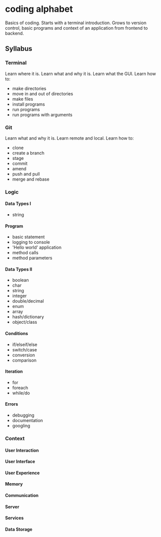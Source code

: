 # coding alphabet
Basics of coding. Starts with a terminal introduction. Grows to version control, basic programs and context of an application from frontend to backend.

## Syllabus

### Terminal

Learn where it is.
Learn what and why it is.
Learn what the GUI.
Learn how to:
- make directories
- move in and out of directories
- make files
- install programs
- run programs
- run programs with arguments

### Git

Learn what and why it is.
Learn remote and local.
Learn how to:
- clone
- create a branch
- stage
- commit
- amend
- push and pull
- merge and rebase

### Logic

#### Data Types I

- string

#### Program

- basic statement
- logging to console
- 'Hello world' application
- method calls
- method parameters

#### Data Types II

- boolean
- char
- string
- integer
- double/decimal
- enum
- array
- hash/dictionary
- object/class

#### Conditions

- if/elseif/else
- switch/case
- conversion
- comparison

#### Iteration

- for
- foreach
- while/do

#### Errors

- debugging
- documentation
- googling

### Context

#### User Interaction

#### User Interface

#### User Experience

#### Memory

#### Communication

#### Server

#### Services

#### Data Storage
